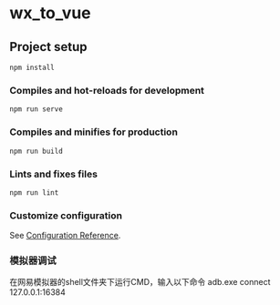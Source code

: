 # wx_to_vue

## Project setup
```
npm install
```

### Compiles and hot-reloads for development
```
npm run serve
```

### Compiles and minifies for production
```
npm run build
```

### Lints and fixes files
```
npm run lint
```

### Customize configuration
See [Configuration Reference](https://cli.vuejs.org/config/).

### 模拟器调试
 在网易模拟器的shell文件夹下运行CMD，输入以下命令
 adb.exe connect 127.0.0.1:16384
